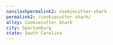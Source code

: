 ```yaml
---
﻿nonslashpermalink2: cookiecutter-shark
permalink2: /cookiecutter-shark/
alley: Cookiecutter Shark
city: Spartanburg
state: South Carolina
---
```

